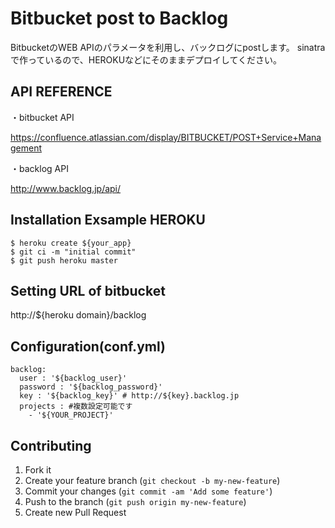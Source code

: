 # Bitbucket post to Backlog

BitbucketのWEB APIのパラメータを利用し、バックログにpostします。
sinatraで作っているので、HEROKUなどにそのままデプロイしてください。

## API REFERENCE

・bitbucket API

https://confluence.atlassian.com/display/BITBUCKET/POST+Service+Management


・backlog API

http://www.backlog.jp/api/


## Installation Exsample HEROKU

    $ heroku create ${your_app}
    $ git ci -m "initial commit"
    $ git push heroku master

## Setting URL of bitbucket

http://${heroku domain}/backlog

## Configuration(conf.yml)

    backlog:
      user : '${backlog_user}'
      password : '${backlog_password}'
      key : '${backlog_key}' # http://${key}.backlog.jp
      projects : #複数設定可能です
        - '${YOUR_PROJECT}'

## Contributing

1. Fork it
2. Create your feature branch (`git checkout -b my-new-feature`)
3. Commit your changes (`git commit -am 'Add some feature'`)
4. Push to the branch (`git push origin my-new-feature`)
5. Create new Pull Request

